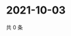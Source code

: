 # 2021-10-03

共 0 条

<!-- BEGIN WEIBO -->
<!-- 最后更新时间 Sun Oct 03 2021 21:15:15 GMT+0800 (China Standard Time) -->

<!-- END WEIBO -->
